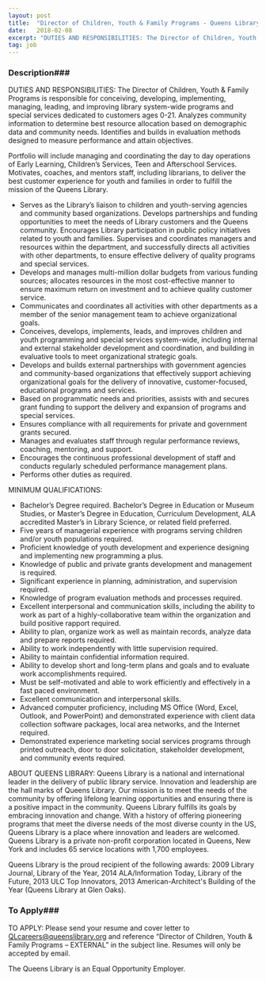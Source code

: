 ```yaml
---
layout: post
title:  "Director of Children, Youth & Family Programs - Queens Library"
date:   2018-02-08
excerpt: "DUTIES AND RESPONSIBILITIES: The Director of Children, Youth & Family Programs is responsible for conceiving, developing, implementing, managing, leading, and improving library system-wide programs and special services dedicated to customers ages 0-21. Analyzes community information to determine best resource allocation based on demographic data and community needs. Identifies and builds..."
tag: job
---
```


### Description###

DUTIES AND RESPONSIBILITIES:
The Director of Children, Youth & Family Programs is responsible for conceiving, developing, implementing, managing, leading, and improving library system-wide programs and special services dedicated to customers ages 0-21.  Analyzes community information to determine best resource allocation based on demographic data and community needs.  Identifies and builds in evaluation methods designed to measure performance and attain objectives.  

Portfolio will include managing and coordinating the day to day operations of Early Learning, Children’s Services, Teen and Afterschool Services. Motivates, coaches, and mentors staff, including librarians, to deliver the best customer experience for youth and families in order to fulfill the mission of the Queens Library.  

- Serves as the Library’s liaison to children and youth-serving agencies and 
   community based organizations. Develops partnerships and funding 
   opportunities to meet the needs of Library customers and the Queens 
   community.  Encourages Library participation in public policy initiatives related 
   to youth and families.  Supervises and coordinates managers and resources 
   within the department, and successfully directs all activities with other 
   departments, to ensure effective delivery of quality programs and special 
   services. 
- Develops and manages multi-million dollar budgets from various funding 
  sources; allocates resources in the most cost-effective manner to ensure 
  maximum return on investment and to achieve quality customer service.  
- Communicates and coordinates all activities with other departments as a 
  member of the senior management team to achieve organizational goals.  
- Conceives, develops, implements, leads, and improves children and youth 
  programming and special services system-wide, including internal and external 
  stakeholder development and coordination, and building in evaluative tools to 
  meet organizational strategic goals.
- Develops and builds external partnerships with government agencies and 
  community-based organizations that effectively support achieving 
  organizational goals for the delivery of innovative, customer-focused, 
  educational programs and services.
- Based on programmatic needs and priorities, assists with and secures grant 
  funding to support the delivery and expansion of programs and special 
  services. 
- Ensures compliance with all requirements for private and government grants 
  secured.
- Manages and evaluates staff through regular performance reviews, coaching, 
  mentoring, and support. 
- Encourages the continuous professional development of staff and conducts 
  regularly scheduled performance management plans.  
- Performs other duties as required.


MINIMUM QUALIFICATIONS:
- Bachelor’s Degree required. Bachelor’s Degree in Education or Museum Studies, 
  or Master’s Degree in Education, Curriculum Development, ALA accredited 
  Master’s in Library Science, or related field preferred.
- Five years of managerial experience with programs serving children and/or 
  youth populations required. 
- Proficient knowledge of youth development and experience designing and 
  implementing new programming a plus. 
- Knowledge of public and private grants development and management is 
  required. 
- Significant experience in planning, administration, and supervision required. 
- Knowledge of program evaluation methods and processes required.
- Excellent interpersonal and communication skills, including the ability to work 
  as part of a highly-collaborative team within the organization and build positive 
  rapport required.
- Ability to plan, organize work as well as maintain records, analyze data and 
  prepare reports required.
- Ability to work independently with little supervision required.
- Ability to maintain confidential information required.
- Ability to develop short and long-term plans and goals and to evaluate work 
  accomplishments required.
- Must be self-motivated and able to work efficiently and effectively in a fast 
  paced environment. 
- Excellent communication and interpersonal skills.
- Advanced computer proficiency, including MS Office (Word, Excel, Outlook, and 
  PowerPoint) and demonstrated experience with client data collection software 
  packages, local area networks, and the Internet required.
- Demonstrated experience marketing social services programs through printed 
  outreach, door to door solicitation, stakeholder development, and community 
  events required.

ABOUT QUEENS LIBRARY:
Queens Library is a national and international leader in the delivery of public library service. Innovation and leadership are the hall marks of Queens Library. Our mission is to meet the needs of the community by offering lifelong learning opportunities and ensuring there is a positive impact in the community. Queens Library fulfills its goals by embracing innovation and change. With a history of offering pioneering programs that meet the diverse needs of the most diverse county in the US, Queens Library is a place where innovation and leaders are welcomed.   Queens Library is a private non-profit corporation located in Queens, New York and includes 65 service locations with 1,700 employees.

Queens Library is the proud recipient of the following awards: 2009 Library Journal, Library of the Year, 2014 ALA/Information Today, Library of the Future, 2013 ULC Top Innovators, 2013 American-Architect's Building of the Year (Queens Library at Glen Oaks).














### To Apply###

TO APPLY:  Please send your resume and cover letter to QLcareers@queenslibrary.org and reference “Director of Children, Youth & Family Programs – EXTERNAL” in the subject line. Resumes will only be accepted by email.
 

The Queens Library is an Equal Opportunity Employer.





